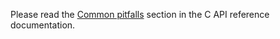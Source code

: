 Please read the [Common pitfalls](../include/README.md#common-pitfalls) section in the C API reference documentation.